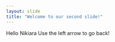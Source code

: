 ```yaml
---
layout: slide
title: "Welcome to our second slide!"
---
```

Hello Nikiara
Use the left arrow to go back!
